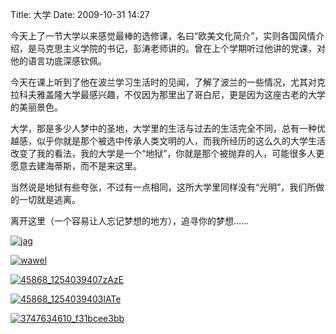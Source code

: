 Title: 大学
Date: 2009-10-31 14:27

<p> </p> 
<p align="left"  > 今天上了一节大学以来感觉最棒的选修课，名曰“欧美文化简介”，实则各国风情介绍，是马克思主义学院的书记，彭涛老师讲的。曾在上个学期听过他讲的党课，对他的语言功底深感钦佩。</p> 
<p align="left"  > 今天在课上听到了他在波兰学习生活时的见闻，了解了波兰的一些情况，尤其对克拉科夫雅盖隆大学最感兴趣，不仅因为那里出了哥白尼，更是因为这座古老的大学的美丽景色。</p> 
<p align="left"  > 大学，那是多少人梦中的圣地，大学里的生活与过去的生活完全不同，总有一种优越感，似乎你就是那个被选中传承人类文明的人，而我所经历的这么久的大学生活改变了我的看法，我的大学是一个“地狱”，你就是那个被抛弃的人，可能很多人更愿意去建海蒂斯，而不是来这里。</p> 
<p align="left"  >当然说是地狱有些夸张，不过有一点相同，这所大学里同样没有“光明”，我们所做的一切就是逃离。</p> 
<p align="left"  >离开这里（一个容易让人忘记梦想的地方），追寻你的梦想……</p> 
<p align="left"  ><a target="_blank" rel="nofollow" href="http://s13.sinaimg.cn/middle/4be364b74928d4d55d20c&amp;690"  ><img title="jag"  border="0"  alt="jag"  src="http://img.bimg.126.net/photo/CGaYZPX6XdDDVDKTnxLzGQ==/5733363800619426700.jpg"  real_src=""  /></a></p> 
<p align="left"  ><a target="_blank" rel="nofollow" href="http://s8.sinaimg.cn/middle/4be364b74928d4d278bc7&amp;690"  ><img title="wawel"  border="0"  alt="wawel"  src="http://img.bimg.126.net/photo/tTAlbwWzDg-BitYE_XvBcA==/5733363800619426701.jpg"  real_src=""  /></a></p> 
<p align="left"  ><a target="_blank" rel="nofollow" href="http://s5.sinaimg.cn/middle/4be364b74928d4d2647e4&amp;690"  ><img title="45868_1254039407zAzE"  border="0"  alt="45868_1254039407zAzE"  src="http://img.bimg.126.net/photo/7tJ59Sif05nnNUsOD8KLCw==/5733363800619426702.jpg"  real_src=""  /></a></p> 
<p align="left"  ><a target="_blank" rel="nofollow" href="http://s11.sinaimg.cn/middle/4be364b74928d4db483ea&amp;690"  ><img title="45868_1254039403lATe"  border="0"  alt="45868_1254039403lATe"  src="http://img.bimg.126.net/photo/wXWOYwSN72xFQBpYzuz1hA==/5733363800619426704.jpg"  real_src=""  /></a></p> 
<p align="left"  ><a target="_blank" rel="nofollow" href="http://s9.sinaimg.cn/middle/4be364b74928d4da21448&amp;690"  ><img title="3747634610_f31bcee3bb"  border="0"  alt="3747634610_f31bcee3bb"  src="http://img.bimg.126.net/photo/LrFkT52gPuRNjbUucJ_TFA==/5733363800619426705.jpg"  real_src=""  /></a></p>

